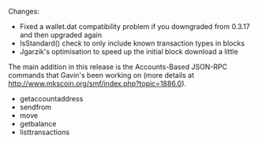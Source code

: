 Changes:
* Fixed a wallet.dat compatibility problem if you downgraded from 0.3.17 and then upgraded again
* IsStandard() check to only include known transaction types in blocks
* Jgarzik's optimisation to speed up the initial block download a little

The main addition in this release is the Accounts-Based JSON-RPC commands that Gavin's been working on (more details at http://www.mkscoin.org/smf/index.php?topic=1886.0).  
* getaccountaddress
* sendfrom
* move
* getbalance
* listtransactions
